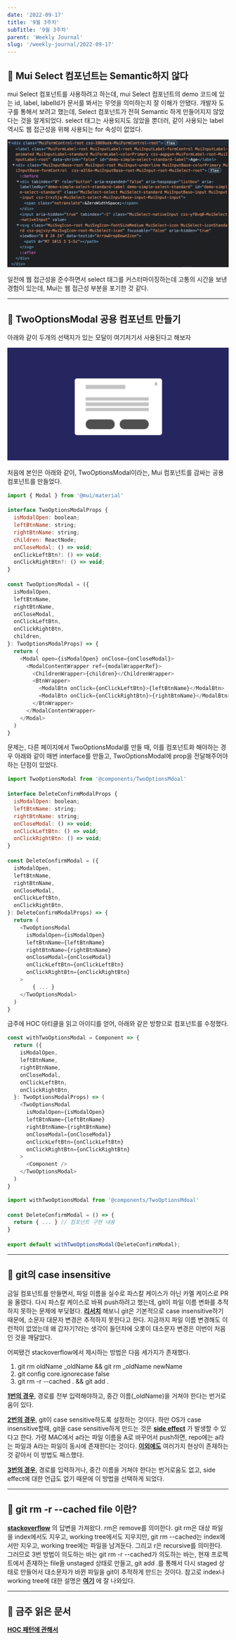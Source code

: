 ```yaml
---
date: '2022-09-17'
title: '9월 3주차'
subTitle: '9월 3주차'
parent: 'Weekly Journal'
slug: '/weekly-journal/2022-09-17'
---
```


## 📌 **Mui Select 컴포넌트는 Semantic하지 않다**

mui Select 컴포넌트를 사용하려고 하는데, mui Select 컴포넌트의 demo 코드에 있는 id, label, labelId가 문서를 봐서는 무엇을 의미하는지 잘 이해가 안됐다. 개발자 도구를 통해서 보려고 했는데, Select 컴포넌트가 전혀 Semantic 하게 만들어지지 않았다는 것을 알게되었다. select 태그는 사용되지도 않았을 뿐더러, 같이 사용되는 label 역시도 웹 접근성을 위해 사용되는 for 속성이 없었다.

![](./muiselect.png)

일전에 웹 접근성을 준수하면서 select 태그를 커스터마이징하는데 고통의 시간을 보낸 경험이 있는데, Mui는 웹 접근성 부분을 포기한 것 같다.

---
## 📌 TwoOptionsModal 공용 컴포넌트 만들기

아래와 같이 두개의 선택지가 있는 모달이 여기저기서 사용된다고 해보자

![](./twooptionsmodal.png)

처음에 본인은 아래와 같이, TwoOptionsModal이라는, Mui 컴포넌트를 감싸는 공용 컴포넌트를 만들었다.

```javascript
import { Modal } from '@mui/material'

interface TwoOptionsModalProps {
  isModalOpen: boolean;
  leftBtnName: string;
  rightBtnName: string;
  children: ReactNode;
  onCloseModal: () => void;
  onClickLeftBtn?: () => void;
  onClickRightBtn?: () => void;
}

const TwoOptionsModal = ({
  isModalOpen,
  leftBtnName,
  rightBtnName,
  onCloseModal,
  onClickLeftBtn,
  onClickRightBtn,
  children,
}: TwoOptionsModalProps) => {
  return (
    <Modal open={isModalOpen} onClose={onCloseModal}>
      <ModalContentWrapper ref={modalWrapperRef}>
        <ChildrenWrapper>{children}</ChildrenWrapper>
        <BtnWrapper>
          <ModalBtn onClick={onClickLeftBtn}>{leftBtnName}</ModalBtn>
          <ModalBtn onClick={onClickRightBtn}>{rightBtnName}</ModalBtn>
        </BtnWrapper>
      </ModalContentWrapper>
    </Modal>
  )
}
```

문제는, 다른 페이지에서 TwoOptionsModal를 만들 때, 이를 컴포넌트화 해야하는 경우 아래와 같이 매번 interface를 만들고, TwoOptionsModal에 prop을 전달해주어야 하는 단점이 있었다.

```javascript
import TwoOptionsModal from '@components/TwoOptionsMdoal'

interface DeleteConfirmModalProps {
  isModalOpen: boolean;
  leftBtnName: string;
  rightBtnName: string;
  onCloseModal: () => void;
  onClickLeftBtn: () => void;
  onClickRightBtn: () => void;
}

const DeleteConfirmModal = ({
  isModalOpen,
  leftBtnName,
  rightBtnName,
  onCloseModal,
  onClickLeftBtn,
  onClickRightBtn,
}: DeleteConfirmModalProps) => {
  return (
    <TwoOptionsModal
      isModalOpen={isModalOpen}
      leftBtnName={leftBtnName}
      rightBtnName={rightBtnName}
      onCloseModal={onCloseModal}
      onClickLeftBtn={onClickLeftBtn}
      onClickRightBtn={onClickRightBtn}
    >
        { ... }
    </TwoOptionsModal>
  )
}
```

금주에 HOC 아티클을 읽고 아이디를 얻어, 아래와 같은 방향으로 컴포넌트를 수정했다.

```javascript
const withTwoOptionsModal = Component => {
  return ({
    isModalOpen,
    leftBtnName,
    rightBtnName,
    onCloseModal,
    onClickLeftBtn,
    onClickRightBtn,
  }: TwoOptionsModalProps) => (
    <TwoOptionsModal
      isModalOpen={isModalOpen}
      leftBtnName={leftBtnName}
      rightBtnName={rightBtnName}
      onCloseModal={onCloseModal}
      onClickLeftBtn={onClickLeftBtn}
      onClickRightBtn={onClickRightBtn}
    >
      <Component />
    </TwoOptionsModal>
  )
}
```

```javascript
import withTwoOptionsModal from '@components/TwoOptionsMdoal'

const DeleteConfirmModal = () => {
  return { ... } // 컴포넌트 구현 내용
}

export default withTwoOptionsModal(DeleteConfirmModal);
```

---
## 📌 git의 case insensitive

금일 컴포넌트를 만들면서, 파일 이름을 실수로 파스칼 케이스가 아닌 카멜 케이스로 PR을 올렸다. 다시 파스칼 케이스로 바꿔 push하려고 했는데, git이 파일 이름 변화를 추적하지 못하는 문제에 부딪혔다. **[리서치](https://stackoverflow.com/questions/17683458/how-do-i-commit-case-sensitive-only-filename-changes-in-git/17688308#17688308)** 해보니 git은 기본적으로 case insensitive하기 때문에, 소문자 대문자 변경은 추적하지 못한다고 한다. 지금까지 파일 이름 변경해도 이런적이 없었는데 왜 갑자기?라는 생각이 들던차에 오롯이 대소문자 변경은 이번이 처음인 것을 깨달았다.

어찌됐건 stackoverflow에서 제시하는 방법은 다음 세가지가 존재했다.

1. git rm oldName \_oldName && git rm \_oldName newName
2. git config core.ignorecase false
3. git rm -r --cached . && git add .

**[1번의 경우](https://stackoverflow.com/questions/17683458/how-do-i-commit-case-sensitive-only-filename-changes-in-git/20907647#20907647)**, 경로를 전부 입력해야하고, 중간 이름(\_oldName)을 거쳐야 한다는 번거로움이 있다.

**[2번의 경우](https://stackoverflow.com/questions/17683458/how-do-i-commit-case-sensitive-only-filename-changes-in-git/17688308#17688308)**, git이 case sensitive하도록 설정하는 것이다. 하만 OS가 case insensitive할때, git을 case sensitive하게 만드는 것은 **[side effect](https://stackoverflow.com/questions/17683458/how-do-i-commit-case-sensitive-only-filename-changes-in-git#comment45149115_17688308)** 가 발생할 수 있다고 한다. 가령 MAC에서 a라는 파일 이름을 A로 바꾸어서 push하면, repo에는 a라는 파일과 A라는 파일이 동시에 존재한다는 것이다. **[이외에도](https://dlee0129.tistory.com/25)** 여러가지 현상이 존재하는 것 같아서 이 방법도 패스했다.

**[3번의 경우](https://stackoverflow.com/questions/17683458/how-do-i-commit-case-sensitive-only-filename-changes-in-git/55541435#55541435)**, 경로를 입력하거나, 중간 이름을 거쳐야 한다는 번거로움도 없고, side effect에 대한 언급도 없기 때문에 이 방법을 선택하게 되었다.

---
## 📌 git rm -r --cached file 이란?

**[stackoverflow](https://stackoverflow.com/questions/54575972/difference-between-git-rm-git-rm-cached)** 의 답변을 가져왔다. rm은 remove를 의미한다. git rm은 대상 파일을 index에서도 지우고, working tree에서도 지우지만, git rm --cached는 index에서만 지우고, working tree에는 파일을 남겨둔다. 그리고 r은 recursive를 의미한다. 그러므로 3번 방법이 의도하는 바는 git rm -r --cached가 의도하는 바는, 현재 프로젝트에서 존재하는 file들 unstaged 상태로 만들고, git add .를 통해서 다시 staged 상태로 만들어서 대소문자가 바뀐 파일을 git이 추적하게 만드는 것이다. 참고로 index나 working tree에 대한 설명은 **[여기](https://backlog.com/git-tutorial/git-workflow/)** 에 잘 나와있다.

---
## 📌 금주 읽은 문서

**[HOC 패턴에 관해서](https://www.patterns.dev/posts/hoc-pattern/)**

